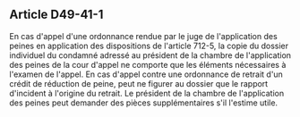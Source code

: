 Article D49-41-1
----
En cas d'appel d'une ordonnance rendue par le juge de l'application des peines
en application des dispositions de l'article 712-5, la copie du dossier
individuel du condamné adressé au président de la chambre de l'application des
peines de la cour d'appel ne comporte que les éléments nécessaires à l'examen de
l'appel. En cas d'appel contre une ordonnance de retrait d'un crédit de
réduction de peine, peut ne figurer au dossier que le rapport d'incident à
l'origine du retrait. Le président de la chambre de l'application des peines
peut demander des pièces supplémentaires s'il l'estime utile.
